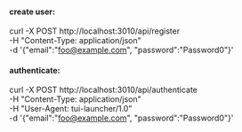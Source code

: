 


#### create user:
curl -X POST http://localhost:3010/api/register \
    -H "Content-Type: application/json" \
    -d '{"email":"foo@example.com", "password":"Password0"}'

#### authenticate:
curl -X POST http://localhost:3010/api/authenticate \
    -H "Content-Type: application/json" \
    -H "User-Agent: tui-launcher/1.0" \
    -d '{"email":"foo@example.com", "password":"Password0"}'





